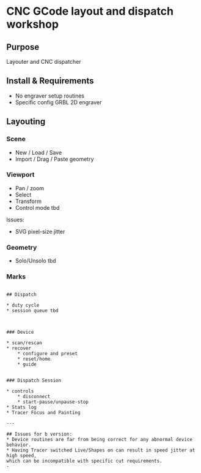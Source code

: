 # CNC GCode layout and dispatch workshop


## Purpose


Layouter and CNC dispatcher





## Install & Requirements

* No engraver setup routines
* Specific config
	GRBL 2D engraver



## Layouting




### Scene

* New / Load / Save
* Import / Drag / Paste geometry




### Viewport

* Pan / zoom
* Select
* Transform
* Control mode tbd


Issues:
* SVG pixel-size jitter



### Geometry

* Solo/Unsolo tbd


### Marks



~~~~~~~~~~~~~~~~~~~~~~~

## Dispatch

* duty cycle
* session queue tbd



### Device

* scan/rescan
* recover
	* configure and preset
	* reset/home
	* guide


### Dispatch Session

* controls
	* disconnect
	* start-pause/unpause-stop
* Stats log
* Tracer Focus and Painting

---

## Issues for b version:
* Device routines are far from being correct for any abnormal device behavior.
* Having Tracer switched Live/Shapes on can result in speed jitter at high speed,
which can be incompatible with specific cut requirements.
-
